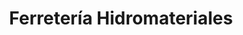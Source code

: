---
title: "Ferretería Hidromateriales"
url: /caracas/ferreteria-hidromateriales/
shop: hardware
---